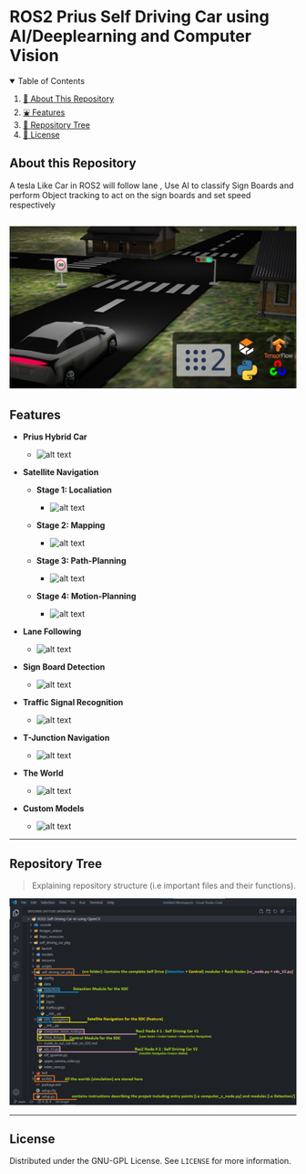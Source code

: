 # ROS2 Prius Self Driving Car  using AI/Deeplearning and Computer Vision


<details open="open">
  <summary>Table of Contents</summary>
  <ol>
    <li><a href="#About-this-Repository">🤝 About This Repository</a></li>
    <li><a href="#Features">⛲ Features</a></li>
    <li><a href="#Repository-Tree">🌳 Repository Tree</a></li>
    <li><a href="#License">📝 License</a></li>
  </ol>
</details>

## About this Repository
A tesla Like Car in ROS2 will follow lane , Use AI to classify Sign Boards and perform Object tracking to act on the sign boards and set speed respectively

[![alt text](https://github.com/prashant-022/ROS2-OpenCV-Self-Driving-Car/blob/9f28f842187c6bda71d64963a478234120c64e1d/Images_videos/thumbnail.png)](https://youtu.be/D5BkqDcfw2U "Click to Watch Intro Video on Youtube")
----

## Features
* **Prius Hybrid Car**
  -  ![alt text](https://github.com/noshluk2/ROS2-Self-Driving-Car-AI-using-OpenCV/blob/main/Images_videos/the_car.gif)

* **Satellite Navigation**
    * **Stage 1: Localiation**

      -  ![alt text](https://github.com/noshluk2/ROS2-Self-Driving-Car-AI-using-OpenCV/blob/main/Images_videos/Sat_Nav/1_localization.gif)

    * **Stage 2: Mapping**

      -  ![alt text](https://github.com/noshluk2/ROS2-Self-Driving-Car-AI-using-OpenCV/blob/main/Images_videos/Sat_Nav/2_mapping.gif)

    * **Stage 3: Path-Planning**

      -  ![alt text](https://github.com/noshluk2/ROS2-Self-Driving-Car-AI-using-OpenCV/blob/main/Images_videos/Sat_Nav/3_pathplanning.gif)

    * **Stage 4: Motion-Planning**

      -  ![alt text](https://github.com/noshluk2/ROS2-Self-Driving-Car-AI-using-OpenCV/blob/main/Images_videos/Sat_Nav/4_motionplanning.gif)
  
* **Lane Following**
  -  ![alt text](https://github.com/noshluk2/ROS2-Self-Driving-Car-AI-using-OpenCV/blob/main/Images_videos/lane_detection.gif)
* **Sign Board Detection**
  - ![alt text](https://github.com/noshluk2/ROS2-Self-Driving-Car-AI-using-OpenCV/blob/main/Images_videos/traffic_signs_boards.gif)
* **Traffic Signal Recognition**
  - ![alt text](https://github.com/noshluk2/ROS2-Self-Driving-Car-AI-using-OpenCV/blob/main/Images_videos/traffic_signal.gif)

* **T-Junction Navigation**
  - ![alt text](https://github.com/noshluk2/ROS2-Self-Driving-Car-AI-using-OpenCV/blob/main/Images_videos/j_turning.gif)

* **The World**
  -  ![alt text](https://github.com/noshluk2/ROS2-Self-Driving-Car-AI-using-OpenCV/blob/main/Images_videos/world.gif)

* **Custom Models**
  -  ![alt text](https://github.com/noshluk2/ROS2-Self-Driving-Car-AI-using-OpenCV/blob/main/Images_videos/custom_models.gif)

----

## Repository Tree
> Explaining repository structure (i.e important files and their functions).

![alt text](https://github.com/prashant-022/ROS2-OpenCV-Self-Driving-Car/blob/9f28f842187c6bda71d64963a478234120c64e1d/Images_videos/ROS2_SDC_Tree.png)

----
## License

Distributed under the GNU-GPL License. See `LICENSE` for more information.
